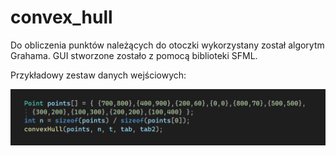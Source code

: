 # convex_hull

Do obliczenia punktów należących do otoczki wykorzystany został algorytm Grahama. GUI stworzone 
zostało z pomocą biblioteki SFML.


Przykładowy zestaw danych wejściowych:

<img src="input.png">




